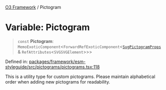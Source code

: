 [O3 Framework](../API.md) / Pictogram

# Variable: Pictogram

> `const` **Pictogram**: `MemoExoticComponent`\<`ForwardRefExoticComponent`\<[`SvgPictogramProps`](../type-aliases/SvgPictogramProps.md) & `RefAttributes`\<`SVGSVGElement`\>\>\>

Defined in: [packages/framework/esm-styleguide/src/pictograms/pictograms.tsx:118](https://github.com/openmrs/openmrs-esm-core/blob/main/packages/framework/esm-styleguide/src/pictograms/pictograms.tsx#L118)

This is a utility type for custom pictograms. Please maintain alphabetical order when adding new pictograms for readability.
